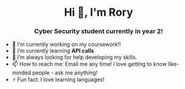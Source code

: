 <h1 align="center">Hi 👋, I'm Rory</h1>
<h3 align="center">Cyber Security student currently in year 2!</h3>


- 🔭 I’m currently working on my coursework!!
- 🌱 I’m currently learning **API calls**
- 🤔 I’m always looking for help developing my skills.
- 📫 How to reach me: Email me any time! I love getting to know like-minded people - ask me anything!
- ⚡ Fun fact: I love learning languages!
